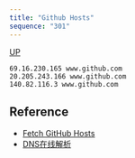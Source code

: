 ```yaml
---
title: "Github Hosts"
sequence: "301"
---
```


[UP](/git/git-index.html)

```text
69.16.230.165 www.github.com
20.205.243.166 www.github.com
140.82.116.3 www.github.com
```

## Reference

- [Fetch GitHub Hosts](https://hosts.gitcdn.top/)
- [DNS在线解析](http://www.ip33.com/dns.html)
